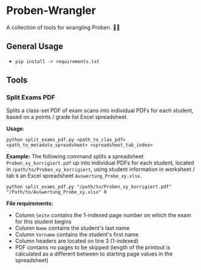 # Proben-Wrangler
A collection of tools for wrangling Proben. 👨‍🏫

## General Usage
- `pip install -r requirements.txt`

## Tools
### Split Exams PDF
Splits a class-set PDF of exam scans into individual PDFs for each student, based on a points / grade list Excel spreadsheet.

**Usage**:
```shell
python split_exams_pdf.py <path_to_clas_pdf> <path_to_metadata_spreadsheet> <spreadsheet_tab_index>
```

**Example:** The following command splits a spreadsheet `Proben_xy_korrigiert.pdf` up into individual PDFs for each student, located in `/path/to/Proben_xy_korrigiert`, using student information in worksheet / tab `0` an Excel spreadsheet `Auswertung_Probe_xy.xlsx`.

```shell
python split_exams_pdf.py "/path/to/Proben_xy_korrigiert.pdf" "/Path/to/Auswertung_Probe_xy.xlsx" 0
```

**File requirements:**
- Column `Seite` contains the 1-indexed page number on which the exam for this student begins
- Column `Name` contains the student's last name
- Column `Vorname` contains the student's first name
- Column headers are located on line 3 (1-indexed)
- PDF contains no pages to be skipped (length of the printout is calculated as a different between to starting page values in the spreadsheet)
